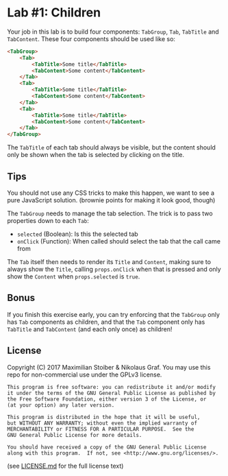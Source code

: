 # Lab #1: Children

Your job in this lab is to build four components: `TabGroup`, `Tab`, `TabTitle` and `TabContent`. These four components should be used like so:

```html
<TabGroup>
	<Tab>
		<TabTitle>Some title</TabTitle>
		<TabContent>Some content</TabContent>
	</Tab>
	<Tab>
		<TabTitle>Some title</TabTitle>
		<TabContent>Some content</TabContent>
	</Tab>
	<Tab>
		<TabTitle>Some title</TabTitle>
		<TabContent>Some content</TabContent>
	</Tab>
</TabGroup>
```

The `TabTitle` of each tab should always be visible, but the content should only be shown when the tab is selected by clicking on the title.

## Tips

You should not use any CSS tricks to make this happen, we want to see a pure JavaScript solution. (brownie points for making it look good, though)

The `TabGroup` needs to manage the tab selection. The trick is to pass two properties down to each `Tab`:

- `selected` (Boolean): Is this the selected tab
- `onClick` (Function): When called should select the tab that the call came from

The `Tab` itself then needs to render its `Title` and `Content`, making sure to always show the `Title`, calling `props.onClick` when that is pressed and only show the `Content` when `props.selected` is `true`.

## Bonus

If you finish this exercise early, you can try enforcing that the `TabGroup` only has `Tab` components as children, and that the `Tab` component only has `TabTitle` and `TabContent` (and each only once) as children!

## License

Copyright (C) 2017  Maximilian Stoiber & Nikolaus Graf. You may use this repo for non-commercial use under the GPLv3 license.

```
This program is free software: you can redistribute it and/or modify
it under the terms of the GNU General Public License as published by
the Free Software Foundation, either version 3 of the License, or
(at your option) any later version.

This program is distributed in the hope that it will be useful,
but WITHOUT ANY WARRANTY; without even the implied warranty of
MERCHANTABILITY or FITNESS FOR A PARTICULAR PURPOSE.  See the
GNU General Public License for more details.

You should have received a copy of the GNU General Public License
along with this program.  If not, see <http://www.gnu.org/licenses/>.
```

(see [LICENSE.md](LICENSE.md) for the full license text)
